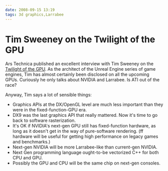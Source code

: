 ```yaml
---
date: 2008-09-15 13:19
tags: 3d graphics,Larrabee
---
```


# Tim Sweeney on the Twilight of the GPU

Ars Technica published an excellent interview with Tim Sweeney on the
[Twilight of the GPU](http://arstechnica.com/articles/paedia/gpu-sweeney-interview.ars).
As the architect of the Unreal Engine series of game engines,
Tim has almost certainly been disclosed on all the upcoming GPUs. Curiously he
only talks about NVIDIA and Larrabee. Is ATI out of the race?

Anyway, Tim says a lot of sensible things:

* Graphics APIs at the DX/OpenGL level are much less important than they were in the fixed-function-GPU era.
* DX9 was the last graphics API that really mattered. Now it's time to go back to software rasterization.
* It's OK if NVIDIA's next-gen GPU still has fixed-function hardware, as long as it doesn't get in the way of pure-software rendering. (ff hardware will be useful for getting high performance on legacy games and benchmarks.)
* Next-gen NVIDIA will be more Larrabee-like than current-gen NVIDIA.
* Next Gen programming language ought-to-be vectorized C++ for both CPU and GPU.
* Possibly the GPU and CPU will be the same chip on next-gen consoles.
